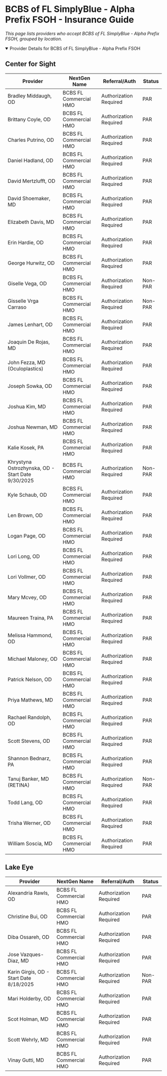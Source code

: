 # BCBS of FL SimplyBlue - Alpha Prefix FSOH - Insurance Guide

*This page lists providers who accept BCBS of FL SimplyBlue - Alpha Prefix FSOH, grouped by location.*

<details open><summary>Provider Details for BCBS of FL SimplyBlue - Alpha Prefix FSOH</summary>

## Center for Sight

| Provider | NextGen Name | Referral/Auth | Status |
|----------|-------------|--------------|--------|
| Bradley Middaugh, OD | BCBS FL Commercial HMO | Authorization Required | PAR |
| Brittany Coyle, OD | BCBS FL Commercial HMO | Authorization Required | PAR |
| Charles Putrino, OD | BCBS FL Commercial HMO | Authorization Required | PAR |
| Daniel Hadland, OD | BCBS FL Commercial HMO | Authorization Required | PAR |
| David Mertzlufft, OD | BCBS FL Commercial HMO | Authorization Required | PAR |
| David Shoemaker, MD | BCBS FL Commercial HMO | Authorization Required | PAR |
| Elizabeth Davis, MD | BCBS FL Commercial HMO | Authorization Required | PAR |
| Erin Hardie, OD | BCBS FL Commercial HMO | Authorization Required | PAR |
| George Hurwitz, OD | BCBS FL Commercial HMO | Authorization Required | PAR |
| Giselle Vega, OD | BCBS FL Commercial HMO | Authorization Required | Non-PAR |
| Gisselle Vrga Carraso | BCBS FL Commercial HMO | Authorization Required | Non-PAR |
| James Lenhart, OD | BCBS FL Commercial HMO | Authorization Required | PAR |
| Joaquin De Rojas, MD | BCBS FL Commercial HMO | Authorization Required | PAR |
| John Fezza, MD (Oculoplastics) | BCBS FL Commercial HMO | Authorization Required | PAR |
| Joseph Sowka, OD | BCBS FL Commercial HMO | Authorization Required | PAR |
| Joshua Kim, MD | BCBS FL Commercial HMO | Authorization Required | PAR |
| Joshua Newman, MD | BCBS FL Commercial HMO | Authorization Required | PAR |
| Kalie Kosek, PA | BCBS FL Commercial HMO | Authorization Required | PAR |
| Khrystyna Ostrozhynska, OD - Start Date 9/30/2025 | BCBS FL Commercial HMO | Authorization Required | Non-PAR |
| Kyle Schaub, OD | BCBS FL Commercial HMO | Authorization Required | PAR |
| Len Brown, OD | BCBS FL Commercial HMO | Authorization Required | PAR |
| Logan Page, OD | BCBS FL Commercial HMO | Authorization Required | PAR |
| Lori Long, OD | BCBS FL Commercial HMO | Authorization Required | PAR |
| Lori Vollmer, OD | BCBS FL Commercial HMO | Authorization Required | PAR |
| Mary Mcvey, OD | BCBS FL Commercial HMO | Authorization Required | PAR |
| Maureen Traina, PA | BCBS FL Commercial HMO | Authorization Required | PAR |
| Melissa Hammond, OD | BCBS FL Commercial HMO | Authorization Required | PAR |
| Michael Maloney, OD | BCBS FL Commercial HMO | Authorization Required | PAR |
| Patrick Nelson, OD | BCBS FL Commercial HMO | Authorization Required | PAR |
| Priya Mathews, MD | BCBS FL Commercial HMO | Authorization Required | PAR |
| Rachael Randolph, OD | BCBS FL Commercial HMO | Authorization Required | PAR |
| Scott Stevens, OD | BCBS FL Commercial HMO | Authorization Required | PAR |
| Shannon Bednarz, PA | BCBS FL Commercial HMO | Authorization Required | PAR |
| Tanuj Banker, MD (RETINA) | BCBS FL Commercial HMO | Authorization Required | Non-PAR |
| Todd Lang, OD | BCBS FL Commercial HMO | Authorization Required | PAR |
| Trisha Werner, OD | BCBS FL Commercial HMO | Authorization Required | PAR |
| William Soscia, MD | BCBS FL Commercial HMO | Authorization Required | PAR |

## Lake Eye 

| Provider | NextGen Name | Referral/Auth | Status |
|----------|-------------|--------------|--------|
| Alexandria Rawls, OD | BCBS FL Commercial HMO | Authorization Required | PAR |
| Christine Bui, OD | BCBS FL Commercial HMO | Authorization Required | PAR |
| Diba Ossareh, OD | BCBS FL Commercial HMO | Authorization Required | PAR |
| Jose Vazques-Diaz, MD | BCBS FL Commercial HMO | Authorization Required | PAR |
| Karin Girgis, OD - Start Date 8/18/2025 | BCBS FL Commercial HMO | Authorization Required | Non-PAR |
| Mari Holderby, OD | BCBS FL Commercial HMO | Authorization Required | PAR |
| Scot Holman, MD | BCBS FL Commercial HMO | Authorization Required | PAR |
| Scott Wehrly, MD | BCBS FL Commercial HMO | Authorization Required | PAR |
| Vinay Gutti, MD | BCBS FL Commercial HMO | Authorization Required | PAR |

</details>

